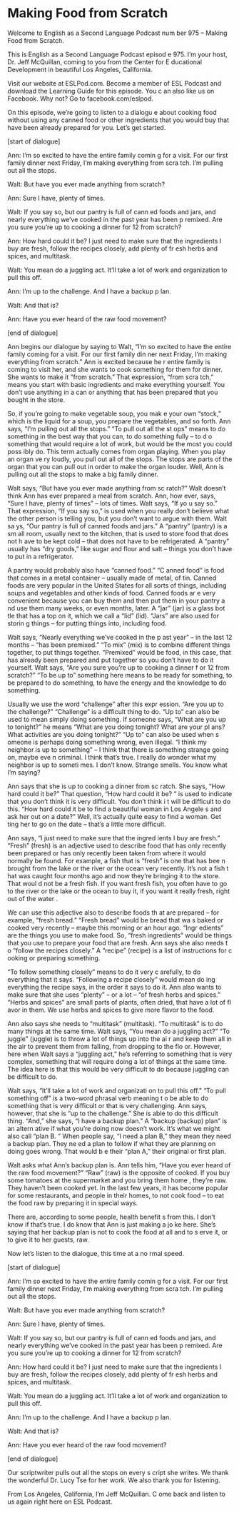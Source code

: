# Making Food from Scratch

Welcome to English as a Second Language Podcast num ber 975 – Making Food from Scratch.  

This is English as a Second Language Podcast episod e 975. I’m your host, Dr. Jeff McQuillan, coming to you from the Center for E ducational Development in beautiful Los Angeles, California.  

Visit our website at ESLPod.com. Become a member of  ESL Podcast and download the Learning Guide for this episode. You c an also like us on Facebook. Why not? Go to facebook.com/eslpod. 

On this episode, we’re going to listen to a dialogu e about cooking food without using any canned food or other ingredients that you  would buy that have been already prepared for you. Let’s get started.  

[start of dialogue] 

Ann: I’m so excited to have the entire family comin g for a visit. For our first family dinner next Friday, I’m making everything from scra tch. I’m pulling out all the stops. 

Walt: But have you ever made anything from scratch?   

Ann: Sure I have, plenty of times. 

Walt: If you say so, but our pantry is full of cann ed foods and jars, and nearly everything we’ve cooked in the past year has been p remixed. Are you sure you’re up to cooking a dinner for 12 from scratch? 

Ann: How hard could it be? I just need to make sure  that the ingredients I buy are fresh, follow the recipes closely, add plenty of fr esh herbs and spices, and multitask.  

Walt: You mean do a juggling act. It’ll take a lot of work and organization to pull this off. 

Ann: I’m up to the challenge. And I have a backup p lan. 

Walt: And that is? 

Ann: Have you ever heard of the raw food movement? 

[end of dialogue] 

Ann begins our dialogue by saying to Walt, “I’m so excited to have the entire family coming for a visit. For our first family din ner next Friday, I’m making everything from scratch.” Ann is excited because he r entire family is coming to visit her, and she wants to cook something for them  for dinner. She wants to make it “from scratch.” That expression, “from scra tch,” means you start with basic ingredients and make everything yourself. You  don’t use anything in a can or anything that has been prepared that you bought in the store.  

So, if you’re going to make vegetable soup, you mak e your own “stock,” which is the liquid for a soup, you prepare the vegetables, and so forth. Ann says, “I’m pulling out all the stops.” “To pull out all the st ops” means to do something in the best way that you can, to do something fully – to d o something that would require a lot of work, but would be the most you could poss ibly do. This term actually comes from organ playing. When you play an organ ve ry loudly, you pull out all of the stops. The stops are parts of the organ that  you can pull out in order to make the organ louder. Well, Ann is pulling out all  the stops to make a big family dinner. 

Walt says, “But have you ever made anything from sc ratch?” Walt doesn’t think Ann has ever prepared a meal from scratch. Ann, how ever, says, “Sure I have, plenty of times” – lots of times. Walt says, “If yo u say so.” That expression, “If you say so,” is used when you really don’t believe what  the other person is telling you, but you don’t want to argue with them. Walt sa ys, “Our pantry is full of canned foods and jars.” A “pantry” (pantry) is a sm all room, usually next to the kitchen, that is used to store food that does not h ave to be kept cold – that does not have to be refrigerated. A “pantry” usually has  “dry goods,” like sugar and flour and salt – things you don’t have to put in a refrigerator.  

A pantry would probably also have “canned food.” “C anned food” is food that comes in a metal container – usually made of metal,  of tin. Canned foods are very popular in the United States for all sorts of things, including soups and vegetables and other kinds of food. Canned foods ar e very convenient because you can buy them and then put them in your pantry a nd use them many weeks, or even months, later. A “jar” (jar) is a glass bot tle that has a top on it, which we call a “lid” (lid). “Jars” are also used for storin g things – for putting things into, including food. 

Walt says, “Nearly everything we’ve cooked in the p ast year” – in the last 12 months – “has been premixed.” “To mix” (mix) is to combine different things together, to put things together. “Premixed” would be food, in this case, that has already been prepared and put together so you don’t  have to do it yourself. Walt says, “Are you sure you’re up to cooking a dinner f or 12 from scratch?” “To be up to” something here means to be ready for something,  to be prepared to do something, to have the energy and the knowledge to do something.  

Usually we use the word “challenge” after this expr ession. “Are you up to the challenge?” “Challenge” is a difficult thing to do.  “Up to” can also be used to mean simply doing something. If someone says, “What  are you up to tonight?” he means “What are you doing tonight? What are your pl ans? What activities are you doing tonight?” “Up to” can also be used when s omeone is perhaps doing something wrong, even illegal. “I think my neighbor  is up to something” – I think that there is something strange going on, maybe eve n criminal. I think that’s true. I really do wonder what my neighbor is up to someti mes. I don’t know. Strange smells. You know what I’m saying?  

Ann says that she is up to cooking a dinner from sc ratch. She says, “How hard could it be?” That question, “How hard could it be? ” is used to indicate that you don’t think it is very difficult. You don’t think i t will be difficult to do this. “How hard could it be to find a beautiful woman in Los Angele s and ask her out on a date?” Well, it’s actually quite easy to find a woman. Get ting her to go on the date – that’s a little more difficult.  

Ann says, “I just need to make sure that the ingred ients I buy are fresh.” “Fresh” (fresh) is an adjective used to describe food that has only recently been prepared or has only recently been taken from where it would  normally be found. For example, a fish that is “fresh” is one that has bee n brought from the lake or the river or the ocean very recently. It’s not a fish t hat was caught four months ago and now they’re bringing it to the store. That woul d not be a fresh fish. If you want fresh fish, you often have to go to the river or the lake or the ocean to buy it, if you want it really fresh, right out of the water .  

We can use this adjective also to describe foods th at are prepared – for example, “fresh bread.” “Fresh bread” would be bread that wa s baked or cooked very recently – maybe this morning or an hour ago. “Ingr edients” are the things you use to make food. So, “fresh ingredients” would be things that you use to prepare your food that are fresh. Ann says she also needs t o “follow the recipes closely.” A “recipe” (recipe) is a list of instructions for c ooking or preparing something.  

“To follow something closely” means to do it very c arefully, to do everything that it says. “Following a recipe closely” would mean do ing everything the recipe says, in the order it says to do it. Ann also wants  to make sure that she uses “plenty” – or a lot – “of fresh herbs and spices.” “Herbs and spices” are small parts of plants, often dried, that have a lot of fl avor in them. We use herbs and spices to give more flavor to the food.  

Ann also says she needs to “multitask” (multitask).  “To multitask” is to do many things at the same time. Walt says, “You mean do a juggling act?” “To juggle” (juggle) is to throw a lot of things up into the ai r and keep them all in the air to prevent them from falling, from dropping to the flo or. However, here when Walt says a “juggling act,” he’s referring to something that is very complex, something that will require doing a lot of things at the same  time. The idea here is that this would be very difficult to do because juggling can be difficult to do.  

Walt says, “It’ll take a lot of work and organizati on to pull this off.” “To pull something off” is a two-word phrasal verb meaning t o be able to do something that is very difficult or that is very challenging.  Ann says, however, that she is “up to the challenge.” She is able to do this difficult  thing. “And,” she says, “I have a backup plan.” A “backup (backup) plan” is an altern ative if what you’re doing now doesn’t work. It’s what we might also call “plan B. ” When people say, “I need a plan B,” they mean they need a backup plan. They ne ed a plan to follow if what they are planning on doing goes wrong. That would b e their “plan A,” their original or first plan.  

Walt asks what Ann’s backup plan is. Ann tells him,  “Have you ever heard of the raw food movement?” “Raw” (raw) is the opposite of cooked. If you buy some tomatoes at the supermarket and you bring them home , they’re raw. They haven’t been cooked yet. In the last few years, it has become popular for some restaurants, and people in their homes, to not cook  food – to eat the food raw by preparing it in special ways.  

There are, according to some people, health benefit s from this. I don’t know if that’s true. I do know that Ann is just making a jo ke here. She’s saying that her backup plan is not to cook the food at all and to s erve it, or to give it to her guests, raw. 

Now let’s listen to the dialogue, this time at a no rmal speed.  

[start of dialogue] 

Ann: I’m so excited to have the entire family comin g for a visit. For our first family dinner next Friday, I’m making everything from scra tch. I’m pulling out all the stops. 

Walt: But have you ever made anything from scratch?   

Ann: Sure I have, plenty of times. 

Walt: If you say so, but our pantry is full of cann ed foods and jars, and nearly everything we’ve cooked in the past year has been p remixed. Are you sure you’re up to cooking a dinner for 12 from scratch? 

Ann: How hard could it be? I just need to make sure  that the ingredients I buy are fresh, follow the recipes closely, add plenty of fr esh herbs and spices, and multitask.  

Walt: You mean do a juggling act. It’ll take a lot of work and organization to pull this off. 

Ann: I’m up to the challenge. And I have a backup p lan. 

Walt: And that is? 

Ann: Have you ever heard of the raw food movement? 

[end of dialogue] 

Our scriptwriter pulls out all the stops on every s cript she writes. We thank the wonderful Dr. Lucy Tse for her work. We also thank you for listening. 

From Los Angeles, California, I’m Jeff McQuillan. C ome back and listen to us again right here on ESL Podcast. 

